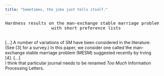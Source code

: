 ```yaml
---
title: "Sometimes, the joke just tells itself."
---
```


<p><pre>
Hardness results on the man-exchange stable marriage problem
                  with short preference lists
</pre>
<br/>
[...] A number of variations of SM have been considered in the literature. (See [3] for a survey.) In this paper, we consider one called the man-exchange stable marriage problem (MESM) suggested recently by Irving [4]. [...]
<br/>
I think that particular journal needs to be renamed <i>Too Much</i> Information Processing Letters.</p>
